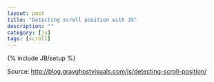 ```yaml
---
layout: post
title: "Detecting scroll position with JS"
description: ""
category: [js]
tags: [scroll]
---
```

{% include JB/setup %}

Source: <http://blog.grayghostvisuals.com/js/detecting-scroll-position/>

